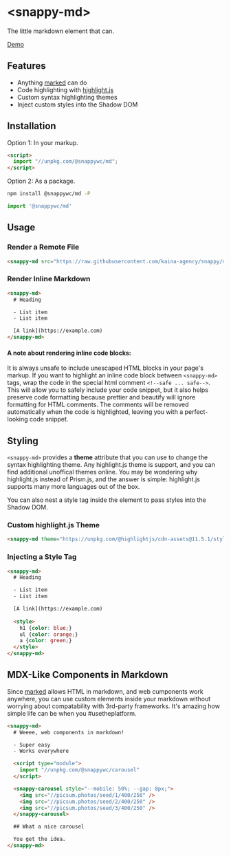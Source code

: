 # &lt;snappy-md&gt;

The little markdown element that can.

[Demo](https://codepen.io/kaina/pen/poayWyg)

## Features

- Anything [marked](https://marked.js.org/) can do
- Code highlighting with [highlight.js](https://highlightjs.org/)
- Custom syntax highlighting themes
- Inject custom styles into the Shadow DOM

## Installation

Option 1: In your markup.

```html
<script>
  import "//unpkg.com/@snappywc/md";
</script>
```

Option 2: As a package.

```sh
npm install @snappywc/md -P
```

```js
import '@snappywc/md'
```

## Usage

### Render a Remote File

```html
<snappy-md src="https://raw.githubusercontent.com/kaina-agency/snappy/main/packages/carousel/README.md"></snappy-md>
```

### Render Inline Markdown

```html
<snappy-md>
  # Heading

  - List item
  - List item

  [A link](https://example.com)
</snappy-md>
```

#### A note about rendering inline code blocks:

It is always unsafe to include unescaped HTML blocks in your page's markup. If you want to highlight an inline code block between ```<snappy-md>``` tags, wrap the code in the special html comment ```<!--safe ... safe-->```. This will allow you to safely include your code snippet, but it also helps preserve code formatting because prettier and beautify will ignore formatting for HTML comments. The comments will be removed automatically when the code is highlighted, leaving you with a perfect-looking code snippet.

## Styling

```<snappy-md>``` provides a **theme** attribute that you can use to change the syntax highlighting theme. Any highlight.js theme is support, and you can find additional unoffical themes online. You may be wondering why highlight.js instead of Prism.js, and the answer is simple: highlight.js supports many more languages out of the box.

You can also nest a style tag inside the element to pass styles into the Shadow DOM.

### Custom highlight.js Theme

```html
<snappy-md theme="https://unpkg.com/@highlightjs/cdn-assets@11.5.1/styles/night-owl.min.css"></snappy-md>
```

### Injecting a Style Tag

```html
<snappy-md>
  # Heading

  - List item
  - List item

  [A link](https://example.com)
  
  <style>
    h1 {color: blue;}
    ul {color: orange;}
    a {color: green;}
  </style>
</snappy-md>
```

## MDX-Like Components in Markdown

Since [marked](https://marked.js.org/) allows HTML in markdown, and web cumponents work anywhere, you can use custom elements inside your markdown without worrying about compatability with 3rd-party frameworks. It's amazing how simple life can be when you #usetheplatform.

```html
<snappy-md>
  # Weeee, web components in markdown!

  - Super easy
  - Works everywhere

  <script type="module">
    import "//unpkg.com/@snappywc/carousel"
  </script>

  <snappy-carousel style="--mobile: 50%; --gap: 8px;">
    <img src="//picsum.photos/seed/1/400/250" />
    <img src="//picsum.photos/seed/2/400/250" />
    <img src="//picsum.photos/seed/3/400/250" />
  </snappy-carousel>

  ## What a nice carousel

  You get the idea.
</snappy-md>
```